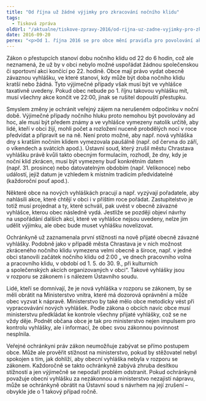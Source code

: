 ```yaml
---
title: "Od října už žádné výjimky pro zkracování nočního klidu"
tags:
  - Tisková zpráva
oldUrl: "/aktualne/tiskove-zpravy-2016/od-rijna-uz-zadne-vyjimky-pro-zkracovani-nocniho-klidu"
date: 2016-09-20
perex: "<p>Od 1. října 2016 se pro obce mění pravidla pro povolování akcí způsobujících hluk do pozdních nočních hodin. Až dosud mohly obce takovým akcím udělovat výjimky, ale to už od října neplatí. </p>"
---
```


<!-- imported from the old website -->

<p>Zákon o přestupcích stanoví dobu nočního klidu od 22 do 6 hodin, což ale neznamená, že už by v obci nebylo možné uspořádat žádnou společenskou či sportovní akci končící po 22. hodině. Obce mají právo vydat obecně závaznou vyhlášku, ve které stanoví, kdy může být doba nočního klidu kratší nebo žádná. Tyto výjimečné případy však musí být ve vyhlášce taxativně uvedeny. Pokud obec nebude po 1. říjnu takovou vyhlášku mít, musí všechny akce končit ve 22:00, jinak se rušitel dopouští přestupku.</p> <p>Smyslem změny je ochránit veřejný zájem na nerušeném odpočinku v noční době. Výjimečné případy nočního hluku proto nemohou být povolovány ad hoc, ale musí být předem známy a ve vyhlášce vymezeny natolik určitě, aby lidé, kteří v obci žijí, mohli počet a rozložení nuceně probdělých nocí v roce předvídat a připravit se na ně. Není proto možné, aby např. nová vyhláška dny s kratším nočním klidem vymezovala paušálně (např. od června do září, o víkendech a svátcích apod.). Ústavní soud, který zrušil městu Chrastava vyhlášku právě kvůli takto obecným formulacím, rozhodl, že dny, kdy je noční klid zkrácen, musí být vymezeny buď konkrétním datem (např. 31. prosince) nebo datovatelným obdobím (např. Velikonoce) nebo událostí, jejíž datum je vzhledem k místním tradicím předvídatelné (každoroční pouť apod.). </p> <p>Některé obce na nových vyhláškách pracují a např. vyzývají pořadatele, aby nahlásili akce, které chtějí v obci i v příštím roce pořádat. Zastupitelstvo je totiž musí projednat a ty, které schválí, pak uvést v obecně závazné vyhlášce, kterou obec následně vydá. Jestliže se později objeví návrhy na uspořádání dalších akcí, které ve vyhlášce nejsou uvedeny, nelze jim udělit výjimku, ale obec bude muset vyhlášku novelizovat.</p> <p>Ochránkyně už zaznamenala první stížnosti na nově přijaté obecně závazné vyhlášky. Podobně jako v případě města Chrastava je v nich možnost zkráceného nočního klidu vymezena velmi obecně a široce, např. v jedné obci stanovili začátek nočního klidu od 2:00 „ ve dnech pracovního volna a pracovního klidu, v období od 1. 5. do 30. 9., při kulturních a společenských akcích organizovaných v obci“. Takové vyhlášky jsou v rozporu se zákonem i s nálezem Ústavního soudu.</p> <p>Lidé, kteří se domnívají, že je nová vyhláška v rozporu se zákonem, by se měli obrátit na Ministerstvo vnitra, které má dozorová oprávnění a může obec vyzvat k nápravě. Ministerstvo by také mělo obce metodicky vést při vypracovávání nových vyhlášek. Podle zákona o obcích navíc obce musí ministerstvu předkládat ke kontrole všechny přijaté vyhlášky, což se ne vždy děje. Podnět občana obce je tak pro ministerstvo nejen impulsem pro kontrolu vyhlášky, ale i informací, že obec svou zákonnou povinnost nesplnila.</p> <p>Veřejné ochránkyni práv zákon neumožňuje zabývat se přímo postupem obce. Může ale prověřit stížnost na ministerstvo, pokud by stěžovatel nebyl spokojen s tím, jak dohlíží, aby obecní vyhláška nebyla v rozporu se zákonem. Každoročně se takto ochránkyně zabývá zhruba desítkou stížností a jen výjimečně se nepodaří problém odstranit. Pokud ochránkyně považuje obecní vyhlášku za nezákonnou a ministerstvo nezajistí nápravu, může se ochránkyně obrátit na Ústavní soud s návrhem na její zrušení – obvykle jde o 1 takový případ ročně.</p>
